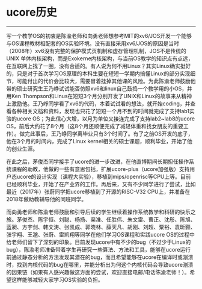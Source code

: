 # ucore历史
---------
写一个教学OS的初衷是陈渝老师和向勇老师想参考MIT的xv6/JOS开发一个能够与OS课程教材相配套的OS实验环境。没有直接采用xv6/JOS的原因是当时（2008年）xv6没有完整的保护模式页机制和虚存管理机制，JOS不是传统的UNIX 单体内核架构，而是Exokerne内核架构，与当前OS教学的知识点有点远，在互联网上找了一圈，没有合适的。有人说为何不用Linux？其实Linux确实挺好的，只是对于首次学习OS原理的本科生要在短短一学期内搞懂Linux的部分实现细节，可能付出的代价会比较大，需要冒着挂掉其他课的风险。为此陈渝老师鼓励他带的硕士研究生王乃峥试试能否仿照xv6和linux自己鼓捣一个教学用的小OS，并用Ken Thompson和Linus在短短3个月分别开发了UNIX和Linux的故事来从精神上激励他。王乃崢同学看了xv6的代码，本着试试看的想法，就开始coding，并查看各种相关文档和资料，发现也只花了短短一个月不到的时间就完成了支持lab1实验的ucore OS；为此信心大增，以月为单位又接连完成了支持lab2~lab8的ucore OS，前后大约花了8个月（这8个月还顺便完成了减轻体重和找女朋友的重要工作）。做完此事后，王乃峥同学离毕业只有3个时间了。有了之前OS开发的底子，他在3个月的时间内，完成了Linux kernel相关的硕士课题，顺利毕业，开始了他的创业生涯。

在此之后，茅俊杰同学接手了ucore的进一步改进，在他直博期间长期担任操作系统课程的助教，他做的一些有意思包括，扩展ucore-plus（ucore加强版）支持用户态ucore的设计实现（课程大实验），移植到mips/openrisc等CPU上等。目前已经顺利毕业，开始了在产业界的工作。再后来，又有不少同学进行了尝试，比如最近（2017年）张蔚同学把ucore移植到了开源的RISC-V32 CPU上，并准备在2018年做助教辅导他的同班同学。

而向勇老师和陈渝老师鼓励和引导后续的学生继续着操作系统教学和科研的快乐之旅。茅俊杰、陈宇恒、刘聪、杨扬、渠准、任胜伟、朱文雷、曹正、沈彤、陈旭、蓝昶、方宇剑、韩文涛、张凯成、郭晓林、薛天凡、胡刚、刘超、粟裕、袁昕颢、张宇翔、王邈、张蔚、雷凯翔等同学在他们学习OS课程和实践ucore OS的过程中给老师们留下了深刻的印象。目前发现ucore中有不少的bug（不过少于Linux的bug），陈渝老师准备带着学生再研究一些算法、方法和工具，能够在ucore运行前通过静态分析的方法发现其潜在的bug，而且希望能够在ucore在编译时或漰溃时，找到内核代码的bug在哪里，并能分析出为何这个内核代码会导致ucore漰溃的因果链（如果有人感兴趣做这方面的尝试，欢迎直接电邮/电话陈渝老师！）。希望这样能够减轻大家学习OS实验的负担。

